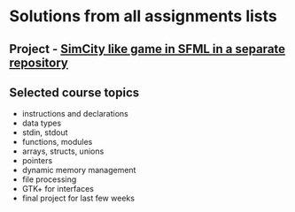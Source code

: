# Solutions from all assignments lists
## Project - [SimCity like game in SFML in a separate repository](https://github.com/arturJan4/SFML_SimCity_C)

##  Selected course topics
- instructions and declarations
- data types
- stdin, stdout
- functions, modules
- arrays, structs, unions
- pointers
- dynamic memory management
- file processing
- GTK+ for interfaces
- final project for last few weeks
